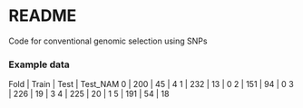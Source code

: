 

# README

Code for conventional genomic selection using SNPs

### Example data 
Fold    |   Train   |   Test    |    Test_NAM
0       |      200    |      45       |     4
1       |      232     |     13      |      0
2       |       151     |    94      |      0
3       |       226     |    19       |     3
4       |       225    |     20      |      1
5       |      191     |    54       |     18

